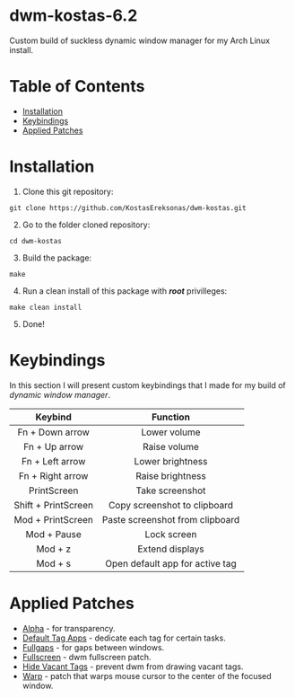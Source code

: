 # dwm-kostas-6.2

Custom build of suckless dynamic window manager for my Arch Linux install.

Table of Contents
=================
* [Installation](#Installation)
* [Keybindings](#Keybindings)
* [Applied Patches](#Applied-Patches)

# Installation

1. Clone this git repository:

`git clone https://github.com/KostasEreksonas/dwm-kostas.git`

2. Go to the folder cloned repository:

`cd dwm-kostas`

3. Build the package:

`make`

4. Run a clean install of this package with ***root*** privilleges:

`make clean install`

5. Done!

# Keybindings
In this section I will present custom keybindings that I made for my build of _dynamic window manager_.

|		 Keybind		|				Function			|
|:---------------------:|:---------------------------------:|
|	Fn + Down arrow		|	Lower volume					|
|	Fn + Up arrow		|	Raise volume					|
|	Fn + Left arrow		|	Lower brightness				|
|	Fn + Right arrow	|	Raise brightness				|
|	PrintScreen			|	Take screenshot					|
|	Shift + PrintScreen |	Copy screenshot to clipboard	|
|	Mod + PrintScreen	|	Paste screenshot from clipboard	|
|	Mod + Pause			|	Lock screen						|
|	Mod + z				|	Extend displays					|
|	Mod + s				|	Open default app for active tag	|

# Applied Patches

* [Alpha](https://dwm.suckless.org/patches/alpha/) - for transparency.
* [Default Tag Apps](https://dwm.suckless.org/patches/default_tag_apps/) - dedicate each tag for certain tasks.
* [Fullgaps](https://dwm.suckless.org/patches/fullgaps/) - for gaps between windows.
* [Fullscreen](https://dwm.suckless.org/patches/fullscreen/) - dwm fullscreen patch.
* [Hide Vacant Tags](https://dwm.suckless.org/patches/hide_vacant_tags/) - prevent dwm from drawing vacant tags.
* [Warp](https://dwm.suckless.org/patches/warp/) - patch that warps mouse cursor to the center of the focused window.
